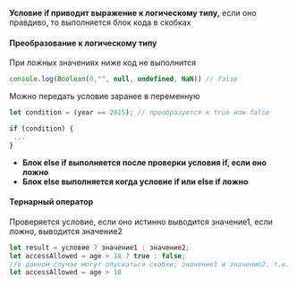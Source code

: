 **Условие if приводит выражение к логическому типу,**
если оно правдиво,
 то выполняется блок кода в скобках


 #### Преобразование к логическому типу
 При ложных значениях ниже код не выполнится
 ```js
 console.log(Boolean(0,"", null, undefined, NaN)) // false
 ```

 Можно передать условие заранее в переменную
 ```js
 let condition = (year == 2015); // преобразуется к true или false

if (condition) {
  ...
}
```

* **Блок else if выполняется после проверки условия if, если оно ложно**
* **Блок else выполняется когда условие if или else if ложно**


 #### Тернарный оператор
 Проверяется условие,
 если оно истинно
 выводится значение1,
 если ложно,
 выводится значение2
  ```js
let result = условие ? значение1 : значение2;
let accessAllowed = age > 18 ? true : false;
 //в данном случае могут опускаться скобки; значение1 и значение2. т.е.
let accessAllowed = age > 18 
```
